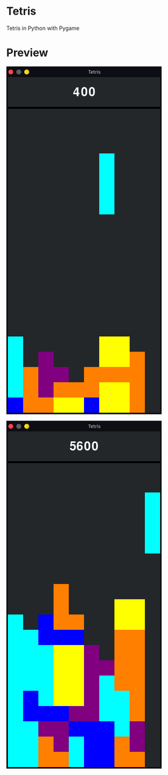 # Tetris
Tetris in Python with Pygame


# Preview
![Screenshot2](https://github.com/SuchLuukie/Tetris/blob/main/showcase/Screenshot1.png?raw=true)

![Screenshot1](https://github.com/SuchLuukie/Tetris/blob/main/showcase/Screenshot2.png?raw=true)
